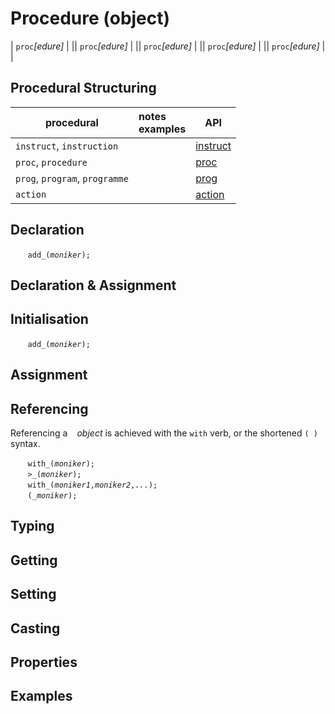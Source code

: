 # Procedure (object)





| `proc`*[edure]* | || `proc`*[edure]* | || `proc`*[edure]* | || `proc`*[edure]* | || `proc`*[edure]* | |


## <a name="proce"></a> Procedural Structuring

| procedural | notes<br>examples | API |
|--|:--|--|
| `instruct`, `instruction` |  | [instruct](/instruct.md) |
| `proc`, `procedure` | | [proc](/proc.md) |
| `prog`, `program`, `programme` | | [prog](/prog.md) |
| `action` | | [action](/action.md) |

<a name="declare"></a>
## Declaration

&nbsp;&nbsp;&nbsp;&nbsp;&nbsp;&nbsp; `add_(`*`moniker`*`);`<br>

<a name="declare_assign"></a>
## Declaration & Assignment

<a name="initial"></a>
## Initialisation

&nbsp;&nbsp;&nbsp;&nbsp;&nbsp;&nbsp; `add_(`*`moniker`*`);`<br>

<a name="assign"></a>
## Assignment

<a name="reference"></a>
## Referencing
Referencing a ` ` *object* is achieved with the `with` verb, or the shortened `(`*` `*`)` syntax. 

&nbsp;&nbsp;&nbsp;&nbsp;&nbsp;&nbsp; `with_(`*`moniker`*`);`<br>
&nbsp;&nbsp;&nbsp;&nbsp;&nbsp;&nbsp; `>_(`*`moniker`*`);`<br>
&nbsp;&nbsp;&nbsp;&nbsp;&nbsp;&nbsp; `with_(`*`moniker1`*`,`*`moniker2`*`,`*`...`*`);`<br>
&nbsp;&nbsp;&nbsp;&nbsp;&nbsp;&nbsp; `(`*`_moniker`*`);`

<a name="type"></a>
## Typing

<a name="get"></a>
## Getting

<a name="set"></a>
## Setting

<a name="cast"></a>
## Casting

<a name="properties"></a>
## Properties

<a name="example"></a>
## Examples